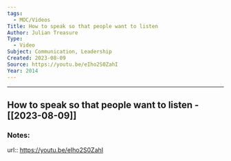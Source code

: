 ```yaml
---
tags:
  - MOC/Videos
Title: How to speak so that people want to listen
Author: Julian Treasure
Type:
  - Video
Subject: Communication, Leadership
Created: 2023-08-09
Source: https://youtu.be/eIho2S0ZahI
Year: 2014
---
```

--------------------------------------------------------------------------------
## How to speak so that people want to listen - [[2023-08-09]]
### Notes: 
url:: https://youtu.be/eIho2S0ZahI
